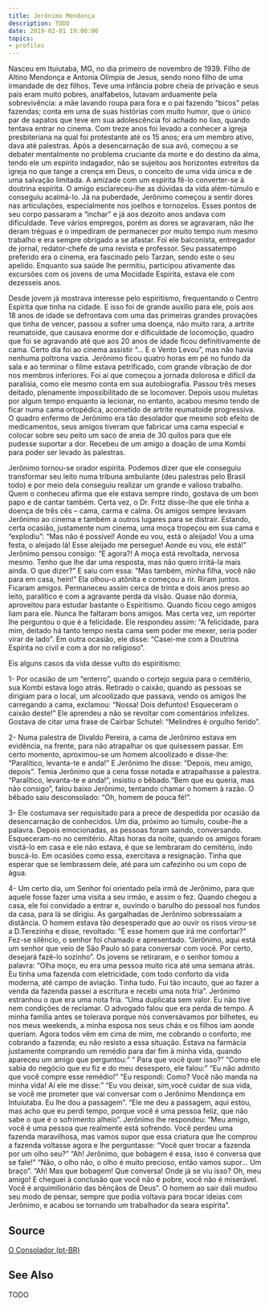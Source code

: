 ```yaml
---
title: Jerônimo Mendonça
description: TODO
date: 2019-02-01 19:00:00
topics: 
- profiles
---
```



Nasceu em Ituiutaba, MG, no dia primeiro de novembro de 1939. Filho de Altino Mendonça e Antonia Olímpia de Jesus, sendo nono filho de uma irmandade de dez filhos. Teve uma infância pobre cheia de privação e seus pais eram muito pobres, analfabetos, lutavam arduamente pela sobrevivência: a mãe lavando roupa para fora e o pai fazendo “bicos” pelas fazendas; conta em uma de suas histórias com muito humor, que o único par de sapatos que teve em sua adolescência foi achado no lixo, quando tentava entrar no cinema. Com treze anos foi levado a conhecer a igreja presbiteriana na qual foi protestante até os 15 anos; era um membro ativo, dava até palestras. Após a desencarnação de sua avó, começou a se debater mentalmente no problema cruciante da morte e do destino da alma, tendo ele um espírito indagador, não se sujeitou aos horizontes estreitos da igreja no que tange a crença em Deus, o conceito de uma vida única e de uma salvação limitada. A amizade com um espírita fê-lo converter-se à doutrina espírita. O amigo esclareceu-lhe as dúvidas da vida além-túmulo e conseguiu acalmá-lo. Já na puberdade, Jerônimo começou a sentir dores nas articulações, especialmente nos joelhos e tornozelos. Esses pontos de seu corpo passaram a “inchar” e já aos dezoito anos andava com dificuldade. Teve vários empregos, porém as dores se agravaram, não lhe deram tréguas e o impediram de permanecer por muito tempo num mesmo trabalho e era sempre obrigado a se afastar. Foi ele balconista, entregador de jornal, redator-chefe de uma revista e professor. Seu passatempo preferido era o cinema, era fascinado pelo Tarzan, sendo este o seu apelido. Enquanto sua saúde lhe permitiu, participou ativamente das excursões com os jovens de uma Mocidade Espírita, estava ele com dezesseis anos.

Desde jovem já mostrava interesse pelo espiritismo, frequentando o Centro Espírita que tinha na cidade. E isso foi de grande auxílio para ele, pois aos 18 anos de idade se defrontava com uma das primeiras grandes provações que tinha de vencer, passou a sofrer uma doença, não muito rara, a artrite reumatoide, que causava enorme dor e dificuldade de locomoção, quadro que foi se agravando até que aos 20 anos de idade ficou definitivamente de cama. Certo dia foi ao cinema assistir “... E o Vento Levou”, mas não havia nenhuma poltrona vazia. Jerônimo ficou quatro horas em pé no fundo da sala e ao terminar o filme estava petrificado, com grande vibração de dor nos membros inferiores. Foi aí que começou a jornada dolorosa e difícil da paralisia, como ele mesmo conta em sua autobiografia. Passou três meses deitado, plenamente impossibilitado de se locomover. Depois usou muletas por algum tempo enquanto ia lecionar, no entanto, acabou mesmo tendo de ficar numa cama ortopédica, acometido de artrite reumatoide progressiva. O quadro enfermo de Jerônimo era tão desolador que mesmo sob efeito de medicamentos, seus amigos tiveram que fabricar uma cama especial e colocar sobre seu peito um saco de areia de 30 quilos para que ele pudesse suportar a dor. Recebeu de um amigo a doação de uma Kombi para poder ser levado às palestras.

Jerônimo tornou-se orador espírita. Podemos dizer que ele conseguiu transformar seu leito numa tribuna ambulante (deu palestras pelo Brasil todo) e por meio dela conseguiu realizar um grande e valioso trabalho. Quem o conheceu afirma que ele estava sempre rindo, gostava de um bom papo e de cantar também. Certa vez, o Dr. Fritz disse-lhe que ele tinha a doença de três cês – cama, carma e calma. Os amigos sempre levavam Jerônimo ao cinema e também a outros lugares para se distrair. Estando, certa ocasião, justamente num cinema, uma moça tropeçou em sua cama e “explodiu”: “Mas não é possível! Aonde eu vou, está o aleijado! Vou a uma festa, o aleijado lá! Esse aleijado me persegue! Aonde eu vou, ele está!” Jerônimo pensou consigo: “E agora?! A moça está revoltada, nervosa mesmo. Tenho que lhe dar uma resposta, mas não quero irritá-la mais ainda. O que dizer?” E saiu com essa: “Mas também, minha filha, você não para em casa, hein!” Ela olhou-o atônita e começou a rir. Riram juntos. Ficaram amigos. Permaneceu assim cerca de trinta e dois anos preso ao leito, paralítico e com a agravante perda da visão. Quase não dormia, aproveitou para estudar bastante o Espiritismo. Quando ficou cego amigos liam para ele. Nunca lhe faltaram bons amigos. Mas certa vez, um repórter lhe perguntou o que é a felicidade. Ele respondeu assim: “A felicidade, para mim, deitado há tanto tempo nesta cama sem poder me mexer, seria poder virar de lado”. Em outra ocasião, ele disse: “Casei-me com a Doutrina Espírita no civil e com a dor no religioso”.

Eis alguns casos da vida desse vulto do espiritismo:

1- Por ocasião de um “enterro”, quando o cortejo seguia para o cemitério, sua Kombi estava logo atrás. Retirado o caixão, quando as pessoas se dirigiam para o local, um alcoolizado que passava, vendo os amigos lhe carregando a cama, exclamou: “Nossa! Dois defuntos! Esqueceram o caixão deste!” Ele aprendeu a não se revoltar com comentários infelizes. Gostava de citar uma frase de Cairbar Schutel: “Melindres é orgulho ferido”.

2- Numa palestra de Divaldo Pereira, a cama de Jerônimo estava em evidência, na frente, para não atrapalhar os que quisessem passar. Em certo momento, aproximou-se um homem alcoolizado e disse-lhe: “Paralítico, levanta-te e anda!” E Jerônimo lhe disse: “Depois, meu amigo, depois”. Temia Jerônimo que a cena fosse notada e atrapalhasse a palestra. “Paralítico, levanta-te e anda!”, insistiu o bêbado.“Bem que eu queria, mas não consigo”, falou baixo Jerônimo, tentando chamar o homem à razão. O bêbado saiu desconsolado: “Oh, homem de pouca fé!”.

3- Ele costumava ser requisitado para a prece de despedida por ocasião da desencarnação de conhecidos. Um dia, próximo ao túmulo, coube-lhe a palavra. Depois emocionadas, as pessoas foram saindo, conversando. Esqueceram-no no cemitério. Altas horas da noite, quando os amigos foram visitá-lo em casa e ele não estava, é que se lembraram do cemitério, indo buscá-lo. Em ocasiões como essa, exercitava a resignação. Tinha que esperar que se lembrassem dele, até para um cafezinho ou um copo de água.

4- Um certo dia, um Senhor foi orientado pela irmã de Jerônimo, para que aquele fosse fazer uma visita a seu irmão, e assim o fez. Quando chegou a casa, ele foi convidado a entrar e, ouvindo o barulho do pessoal nos fundos da casa, para lá se dirigiu. As gargalhadas de Jerônimo sobressaíam a distância. O homem estava tão desesperado que ao ouvir os risos virou-se a D.Terezinha e disse, revoltado: “É esse homem que irá me confortar?” Fez-se silêncio, o senhor foi chamado e apresentado. “Jerônimo, aqui está um senhor que veio de São Paulo só para conversar com você. Por certo, desejará fazê-lo sozinho”. Os jovens se retiraram, e o senhor tomou a palavra: “Olha moço, eu era uma pessoa muito rica até uma semana atrás. Eu tinha uma fazenda com eletricidade, com todo conforto da vida moderna, até campo de aviação. Tinha tudo. Fui tão incauto, que ao fazer a venda da fazenda passei a escritura e recebi uma nota fria”. Jerônimo estranhou o que era uma nota fria. “Uma duplicata sem valor. Eu não tive nem condições de reclamar. O advogado falou que era perda de tempo. A minha família antes se tolerava porque nós conversávamos por bilhetes, eu nos meus weekends, a minha esposa nos seus chás e os filhos iam aonde queriam. Agora todos vêm em cima de mim, me cobrando o conforto, me cobrando a fazenda; eu não resisto a essa situação. Estava na farmácia justamente comprando um remédio para dar fim à minha vida, quando apareceu um amigo que perguntou:” “ Para que você quer isso?” “Como ele sabia do negócio que eu fiz e do meu desespero, ele falou:” “Eu não admito que você compre esse remédio!” “Eu respondi: Como? Você não manda na minha vida! Aí ele me disse:” “Eu vou deixar, sim,você cuidar de sua vida, se você me prometer que vai conversar com o Jerônimo Mendonça em Intuiutaba. Eu lhe dou a passagem”. “Ele me deu a passagem, aqui estou, mas acho que eu perdi tempo, porque você é uma pessoa feliz, que não sabe o que é o sofrimento alheio”. Jerônimo lhe respondeu: “Meu amigo, você é uma pessoa que realmente está sofrendo. Você perdeu uma fazenda maravilhosa, mas vamos supor que essa criatura que lhe comprou a fazenda voltasse agora e lhe perguntasse: “Você quer trocar a fazenda por um olho seu?” “Ah! Jerônimo, que bobagem é essa, isso é conversa que se fale!” “Não, o olho não, o olho é muito precioso, então vamos supor... Um braço”. “Ah! Mas que bobagem! Que conversa! Onde já se viu isso? Oh, meu amigo! E cheguei à conclusão que você não é pobre, você não é miserável. Você é arquimilionário das bênçãos de Deus”. O homem ao sair dali mudou seu modo de pensar, sempre que podia voltava para trocar ideias com Jerônimo, e acabou se tornando um trabalhador da seara espírita”. 
## Source
[O Consolador (pt-BR)](http://www.oconsolador.com.br/linkfixo/biografias/jeronimomendonca.html)

## See Also
TODO


